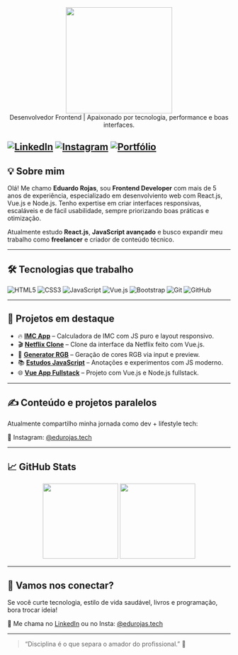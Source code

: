<div align="center">
  <img width="240px" src="https://eduardorojas.com.br/assets/logoEdu.svg" />
  <br/>
  Desenvolvedor Frontend | Apaixonado por tecnologia, performance e boas interfaces.
  <br/>
</div>

[![LinkedIn](https://img.shields.io/badge/-LinkedIn-0A66C2?style=for-the-badge&logo=linkedin&logoColor=white)](https://www.linkedin.com/in/edurojastech)
[![Instagram](https://img.shields.io/badge/-Instagram-E4405F?style=for-the-badge&logo=instagram&logoColor=white)](https://instagram.com/edurojas.tech)
[![Portfólio](https://img.shields.io/badge/-Portfólio-111111?style=for-the-badge&logo=github&logoColor=white)](https://eduardorojas.com.br)
---

## 💡 Sobre mim

Olá! Me chamo **Eduardo Rojas**, sou **Frontend Developer** com mais de 5 anos de experiência, especializado em desenvolviento web com React.js, Vue.js e Node.js. Tenho expertise em criar interfaces responsivas, escaláveis e de fácil usabilidade, sempre priorizando boas práticas e otimização.

Atualmente estudo **React.js**, **JavaScript avançado** e busco expandir meu trabalho como **freelancer** e criador de conteúdo técnico.

---

## 🛠️ Tecnologias que trabalho

![HTML5](https://img.shields.io/badge/-HTML5-E34F26?style=flat-square&logo=html5&logoColor=fff)
![CSS3](https://img.shields.io/badge/-CSS3-1572B6?style=flat-square&logo=css3)
![JavaScript](https://img.shields.io/badge/-JavaScript-F7DF1E?style=flat-square&logo=javascript&logoColor=000)
![Vue.js](https://img.shields.io/badge/-Vue.js-4FC08D?style=flat-square&logo=vue.js&logoColor=fff)
![Bootstrap](https://img.shields.io/badge/-Bootstrap-563D7C?style=flat-square&logo=bootstrap)
![Git](https://img.shields.io/badge/-Git-F05032?style=flat-square&logo=git&logoColor=fff)
![GitHub](https://img.shields.io/badge/-GitHub-181717?style=flat-square&logo=github)

---

## 📌 Projetos em destaque

- 🔥 [**IMC App**](https://github.com/edurojastech/imc-app) – Calculadora de IMC com JS puro e layout responsivo.
- 🎬 [**Netflix Clone**](https://github.com/edurojastech/netflix_clone) – Clone da interface da Netflix feito com Vue.js.
- 🌈 [**Generator RGB**](https://github.com/edurojastech/generator-rgb) – Geração de cores RGB via input e preview.
- 📚 [**Estudos JavaScript**](https://github.com/edurojastech/estudos_js) – Anotações e experimentos com JS moderno.
- 🌐 [**Vue App Fullstack**](https://github.com/edurojastech/vue-app-fullstack) – Projeto com Vue.js e Node.js fullstack.

---

## ✍️ Conteúdo e projetos paralelos

Atualmente compartilho minha jornada como dev + lifestyle tech:

🔗 Instagram: [@edurojas.tech](https://instagram.com/edurojas.tech)  

---

## 📈 GitHub Stats

<div align="center">
  <img height="170" src="https://github-readme-stats.vercel.app/api?username=edurojastech&show_icons=true&theme=radical&hide_border=true&count_private=true" />
  <img height="170" src="https://github-readme-stats.vercel.app/api/top-langs/?username=edurojastech&layout=compact&theme=radical&hide_border=true" />
</div>

---

## 🤝 Vamos nos conectar?

Se você curte tecnologia, estilo de vida saudável, livros e programação, bora trocar ideia!

📩 Me chama no [LinkedIn](https://www.linkedin.com/in/edurojastech) ou no Insta: [@edurojas.tech](https://www.instagram.com/edurojas.tech)

---

> “Disciplina é o que separa o amador do profissional.” 🚀
